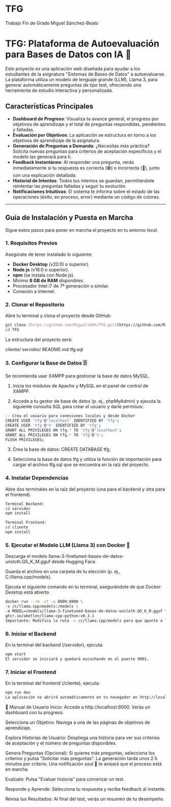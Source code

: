 # TFG
Trabajo Fin de Grado Miguel Sánchez-Beato
# TFG: Plataforma de Autoevaluación para Bases de Datos con IA 🧠

Este proyecto es una aplicación web diseñada para ayudar a los estudiantes de la asignatura "Sistemas de Bases de Datos" a autoevaluarse. La plataforma utiliza un modelo de lenguaje grande (LLM), Llama 3, para generar automáticamente preguntas de tipo test, ofreciendo una herramienta de estudio interactiva y personalizada.

## Características Principales

* **Dashboard de Progreso**: Visualiza tu avance general, el progreso por objetivos de aprendizaje y el total de preguntas respondidas, pendientes y falladas.
* **Evaluación por Objetivos**: La aplicación se estructura en torno a los objetivos de aprendizaje de la asignatura.
* **Generación de Preguntas a Demanda**: ¿Necesitas más práctica? Solicita nuevas preguntas para criterios de aceptación específicos y el modelo las generará para ti.
* **Feedback Instantáneo**: Al responder una pregunta, verás inmediatamente si tu respuesta es correcta (🟢) o incorrecta (🔴), junto con una explicación detallada.
* **Historial de Intentos**: Todos tus intentos se guardan, permitiéndote reintentar las preguntas falladas y seguir tu evolución.
* **Notificaciones Intuitivas**: El sistema te informa sobre el estado de las operaciones (éxito, en proceso, error) mediante un código de colores.

---

## Guía de Instalación y Puesta en Marcha

Sigue estos pasos para poner en marcha el proyecto en tu entorno local.

### 1. Requisitos Previos

Asegúrate de tener instalado lo siguiente:

* **Docker Desktop** (v20.10 o superior).
* **Node.js** (v18.0 o superior).
* **npm** (se instala con Node.js).
* Mínimo **8 GB de RAM** disponibles.
* Procesador Intel i7 de 7ª generación o similar.
* Conexión a Internet.

### 2. Clonar el Repositorio

Abre tu terminal y clona el proyecto desde GitHub:

```bash
git clone [https://github.com/Miguelsbdh/TFG.git](https://github.com/Miguelsbdh/TFG.git)
cd TFG
```

La estructura del proyecto será:

cliente/
servidor/
README.md
tfg.sql

### 3. Configurar la Base de Datos 🗄️
Se recomienda usar XAMPP para gestionar la base de datos MySQL.

1. Inicia los módulos de Apache y MySQL en el panel de control de XAMPP.

2. Accede a tu gestor de base de datos (p. ej., phpMyAdmin) y ejecuta la siguiente consulta SQL para crear el usuario y darle permisos:

```bash
-- Crea el usuario para conexiones locales y desde Docker
CREATE USER 'tfg'@'localhost' IDENTIFIED BY 'tfg';
CREATE USER 'tfg'@'%' IDENTIFIED BY 'tfg';
GRANT ALL PRIVILEGES ON tfg.* TO 'tfg'@'localhost';
GRANT ALL PRIVILEGES ON tfg.* TO 'tfg'@'%';
FLUSH PRIVILEGES;
```
3. Crea la base de datos:
CREATE DATABASE tfg;

4. Selecciona la base de datos tfg y utiliza la función de importación para cargar el archivo tfg.sql que se encuentra en la raíz del proyecto.

### 4. Instalar Dependencias
Abre dos terminales en la raíz del proyecto (una para el backend y otra para el frontend).
```bash
Terminal Backend:
cd servidor
npm install
```
```bash
Terminal Frontend:
cd cliente
npm install
```
### 5. Ejecutar el Modelo LLM (Llama 3) con Docker 🐳
Descarga el modelo llama-3-finetuned-bases-de-datos-unsloth.Q5_K_M.gguf desde Hugging Face.

Guarda el archivo en una carpeta de tu elección (p. ej., C:/llama.cpp/models).

Ejecuta el siguiente comando en tu terminal, asegurándote de que Docker Desktop está abierto.


```bash
docker run --rm -it -p 8000:8000 \
-v /c/llama.cpp/models:/models \
-e MODEL=/models/llama-3-finetuned-bases-de-datos-unsloth.Q5_K_M.gguf \
ghcr.io/abetlen/llama-cpp-python:v0.3.1
Importante: Modifica la ruta -v /c/llama.cpp/models para que apunte a la carpeta donde guardaste el modelo .gguf.
```
### 6. Iniciar el Backend
En la terminal del backend (/servidor), ejecuta:

```bash
npm start
El servidor se iniciará y quedará escuchando en el puerto 9001.
```
### 7. Iniciar el Frontend
En la terminal del frontend (/cliente), ejecuta:

```bash
npm run dev
La aplicación se abrirá automáticamente en tu navegador en http://localhost:9000.
```

📖 Manual de Usuario
Inicio: Accede a http://localhost:9000. Verás un dashboard con tu progreso.

Selecciona un Objetivo: Navega a una de las páginas de objetivos de aprendizaje.

Explora Historias de Usuario: Despliega una historia para ver sus criterios de aceptación y el número de preguntas disponibles.

Genera Preguntas (Opcional): Si quieres más preguntas, selecciona los criterios y pulsa "Solicitar más preguntas". La generación tarda unos 2.5 minutos por criterio. Una notificación azul 🔵 te avisará que el proceso está en marcha.

Evalúate: Pulsa "Evaluar historia" para comenzar un test.

Responde y Aprende: Selecciona tu respuesta y recibe feedback al instante.

Revisa tus Resultados: Al final del test, verás un resumen de tu desempeño.
